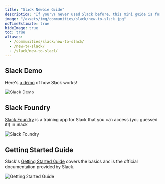 ```yaml
---
title: "Slack Newbie Guide"
description: "If you've never used Slack before, this mini guide is for you! 🌱"
image: "/assets/img/communities/slack/new-to-slack.jpg"
noTimeEstimate: true
hideImage: true
toc: true
aliases:
  - /communities/slack/new-to-slack/
  - /new-to-slack/
  - /slack/new-to-slack/
---
```


## Slack Demo

Here's [a demo](https://slackdemo.com) of how Slack works!

![Slack Demo](https://i.imgur.com/o2ZWFGt.jpg)

## Slack Foundry

[Slack Foundry](https://slackfoundry.builtbyslack.com/) is a training app for Slack that you can access (you guessed it!) in Slack.

![Slack Foundry](https://i.imgur.com/RxwMHdC.jpg)

## Getting Started Guide

Slack's [Getting Started Guide](https://get.slack.help/hc/en-us/categories/360000049043-Getting-Started) covers the basics and is the official documentation provided by Slack.

![Getting Started Guide](https://i.imgur.com/pVQbhkX.jpg)
